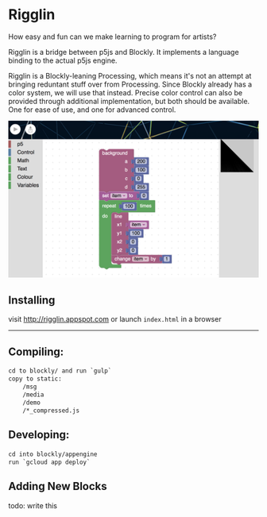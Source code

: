 # Rigglin

How easy and fun can we make learning to program for artists?

Rigglin is a bridge between p5js and Blockly. It implements a language
binding to the actual p5js engine.

Rigglin is a Blockly-leaning Processing, which means it's not an attempt
at bringing reduntant stuff over from Processing. Since Blockly
already has a color system, we will use that instead. Precise color
control can also be provided through additional implementation, but
both should be available. One for ease of use, and one for advanced
control.

![](screenshot1.png)



## Installing
visit http://rigglin.appspot.com
or launch `index.html` in a browser

---

## Compiling:
	cd to blockly/ and run `gulp`
	copy to static:
		/msg
		/media
		/demo
		/*_compressed.js
	
## Developing:
	cd into blockly/appengine
	run `gcloud app deploy`

## Adding New Blocks

todo: write this
